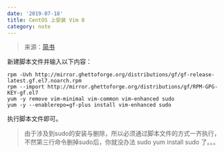 ```yaml
---
date: '2019-07-18'
title: CentOS 上安装 Vim 8
category: note
---
```


> 来源：[简书](https://www.jianshu.com/p/86298c721111)

新建脚本文件并输入以下内容：

```
rpm -Uvh http://mirror.ghettoforge.org/distributions/gf/gf-release-latest.gf.el7.noarch.rpm
rpm --import http://mirror.ghettoforge.org/distributions/gf/RPM-GPG-KEY-gf.el7
yum -y remove vim-minimal vim-common vim-enhanced sudo
yum -y --enablerepo=gf-plus install vim-enhanced sudo
```

执行脚本文件即可。

> 由于涉及到sudo的安装与删除，所以必须通过脚本文件的方式一齐执行，不然第三行命令删掉sudo后，你就没办法 sudo yum install sudo 了。。。